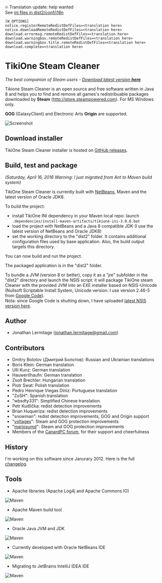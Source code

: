 :fire: Translation update: help wanted  
See [ini files in dist2/conf/i18n](https://github.com/jonathanlermitage/tikione-steam-cleaner/tree/master/dist2/conf/i18n)
```
[W_OPTIONS]
notice.registerRemoteRedistDefFiles=<translation here>
notice.downloadRemoteRedistDefFiles=<translation here>
download.errormsg.remoteRedistDefFiles=<translation here>
download.warningbox.remoteRedistDefFiles=<translation here>
download.warningbox.title.remoteRedistDefFiles=<translation here>
download.complete=<translation here>
```

# TikiOne Steam Cleaner

_The best companion of Steam users - [Download latest version **here**](https://github.com/jonathanlermitage/tikione-steam-cleaner/releases)_

Tikione Steam Cleaner is an open source and free software written in Java 8 and helps you to find and remove all games's redistribuable packages downloaded by **Steam** (http://store.steampowered.com). For MS Windows only.

**GOG** (GalaxyClient) and Electronic Arts **Origin** are supported.

![Screenshot](https://raw.githubusercontent.com/jonathanlermitage/tikione-steam-cleaner/master/tikione-steam-cleaner-banner.png)

## Download installer

TikiOne Steam Cleaner installer is hosted on [GitHub releases](https://github.com/jonathanlermitage/tikione-steam-cleaner/releases).

## Build, test and package

*(Saturday, April 16, 2016 Warning: I just migrated from Ant to Maven build system)*

TikiOne Steam Cleaner is currently built with [NetBeans](http://netbeans.org), Maven and the latest version of Oracle JDK8.

To build the project:

* install TikiOne INI dependency in your Maven local repo: launch ``.dependencies/install-maven-artifacts/tikione-ini-3.0.0.bat``
* load the project with NetBeans and a Java 8 compatible JDK (I use the latest version of NetBeans and Oracle JDK8)
* set the working directory to the "dist2" folder. It contains additional configuration files used by base application. Also, the build output targets this directory.

You can now build and run the project.

The packaged application is in the "dist2" folder.

To bundle a JVM (version 8 or better), copy it as a "jre" subfolder in the "dist2" directory and launch the NSIS script: it will package TikiOne steam Cleaner with the provided JVM into an EXE installer based on NSIS-Unicode (Nullsoft Scriptable Install System, Unicode version: I use version 2.46-5 from [Google Code](http://code.google.com/p/unsis/downloads/list)).  
Nota: since Google Code is shutting down, I have uploaded [latest NSIS version here](https://github.com/jonathanlermitage/tikione-steam-cleaner/tree/master/dependencies/NSIS).

## Author
* Jonathan Lermitage (<jonathan.lermitage@gmail.com>)

## Contributors
* Dmitry Bolotov (Дмитрий Болотов): Russian and Ukrainian translations
* Boris Klein: German translation
* Ulli Kunz: German translation
* Hauwertlhaufn: German translation
* Zsolt Brechler: Hungarian translation
* Piotr Swat: Polish translation
* Pedro Henrique Viegas Diniz: Portuguese translation
* "ZoSH": Spanish translation
* "wbsdty331": Simplified Chinese translation.
* Petr Kudlička: redist detection improvements
* Brian Huqueriza: redist detection improvements
* "snowman": redist detection improvements, GOG and Origin support
* "[voltagex](https://github.com/voltagex)": Steam and GOG protection improvements
* "[mariosumd](https://github.com/mariosumd)": Steam and GOG protection improvements
* Members of the [CanardPC forum](http://forum.canardpc.com), for their support and cheerfulness

## History

I'm working on this software since Janurary 2012. Here is the full [changelog](https://github.com/jonathanlermitage/tikione-steam-cleaner/blob/master/CHANGELOG.md).

## Tools

* Apache libraries (Apache Log4j and Apache Commons IO)

![Maven](https://raw.githubusercontent.com/jonathanlermitage/tikione-steam-cleaner/master/misc/logo_apache.png)

* Apache Maven build tool

![Maven](https://raw.githubusercontent.com/jonathanlermitage/tikione-steam-cleaner/master/misc/logo_maven.png)

* Oracle Java JVM and JDK

![Maven](https://raw.githubusercontent.com/jonathanlermitage/tikione-steam-cleaner/master/misc/logo_java.png)

* Currently developed with Oracle NetBeans IDE

![Maven](https://raw.githubusercontent.com/jonathanlermitage/tikione-steam-cleaner/master/misc/logo_netbeans.png)

* Migrating to JetBrains IntelliJ IDEA IDE

![Maven](https://raw.githubusercontent.com/jonathanlermitage/tikione-steam-cleaner/master/misc/logo_intellij.png)

